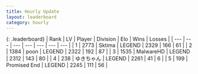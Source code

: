 ```yaml
---
title: Hourly Update
layout: leaderboard
category: hourly
---
```


{: .leaderboard}
| Rank | LV | Player | Division | Elo | Wins | Losses |
| --- | --- | --- | --- | --- | --- | --- |
| <span data-change="0">1</span> | 2773 | <span title="ID: 353063">Sktima</span> | LEGEND | <span data-change="0">2329</span> | <span data-change="0">166</span> | <span data-change="0">61</span> |
| <span data-change="0">2</span> | 1384 | <span title="ID: 540690">poon</span> | LEGEND | <span data-change="0">2322</span> | <span data-change="0">192</span> | <span data-change="0">87</span> |
| <span data-change="0">3</span> | 1535 | <span title="ID: 261794">MalwareHD</span> | LEGEND | <span data-change="0">2312</span> | <span data-change="0">143</span> | <span data-change="0">80</span> |
| <span data-change="0">4</span> | 238 | <span title="ID: 540693">ゆきちゃん</span> | LEGEND | <span data-change="0">2261</span> | <span data-change="0">41</span> | <span data-change="0">6</span> |
| <span data-change="0">5</span> | 199 | <span title="ID: 756478">Promised End</span> | LEGEND | <span data-change="0">2245</span> | <span data-change="0">111</span> | <span data-change="0">56</span> |
